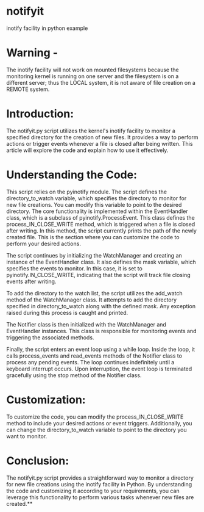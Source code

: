# notifyit
inotify facility in python example
# Warning - 
The inotify facility will not work on mounted filesystems because the monitoring kernel is running on one server and the filesystem is on a different server; thus the LOCAL system, it is not aware of file creation on a REMOTE system.  



# Introduction:
The notifyit.py script utilizes the kernel's inotify facility to monitor a specified directory for the creation of new files. It provides a way to perform actions or trigger events whenever a file is closed after being written. This article will explore the code and explain how to use it effectively.



# Understanding the Code:
This script relies on the pyinotify module. The script defines the directory_to_watch variable, which specifies the directory to monitor for new file creations. You can modify this variable to point to the desired directory. The core functionality is implemented within the EventHandler class, which is a subclass of pyinotify.ProcessEvent. This class defines the process_IN_CLOSE_WRITE method, which is triggered when a file is closed after writing. In this method, the script currently prints the path of the newly created file. This is the section where you can customize the code to perform your desired actions.





The script continues by initializing the WatchManager and creating an instance of the EventHandler class. It also defines the mask variable, which specifies the events to monitor. In this case, it is set to pyinotify.IN_CLOSE_WRITE, indicating that the script will track file closing events after writing.



To add the directory to the watch list, the script utilizes the add_watch method of the WatchManager class. It attempts to add the directory specified in directory_to_watch along with the defined mask. Any exception raised during this process is caught and printed.



The Notifier class is then initialized with the WatchManager and EventHandler instances. This class is responsible for monitoring events and triggering the associated methods.



Finally, the script enters an event loop using a while loop. Inside the loop, it calls process_events and read_events methods of the Notifier class to process any pending events. The loop continues indefinitely until a keyboard interrupt occurs. Upon interruption, the event loop is terminated gracefully using the stop method of the Notifier class.



# Customization:
To customize the code, you can modify the process_IN_CLOSE_WRITE method to include your desired actions or event triggers. Additionally, you can change the directory_to_watch variable to point to the directory you want to monitor.



# Conclusion:
The notifyit.py script provides a straightforward way to monitor a directory for new file creations using the inotify facility in Python. By understanding the code and customizing it according to your requirements, you can leverage this functionality to perform various tasks whenever new files are created.**
